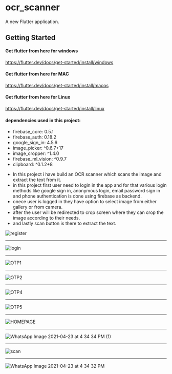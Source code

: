 # ocr_scanner

A new Flutter application.

## Getting Started


#### Get flutter from here for windows
<a href="https://flutter.dev/docs/get-started/install/windows">https://flutter.dev/docs/get-started/install/windows</a>

#### Get flutter from here for MAC
<a href="https://flutter.dev/docs/get-started/install/macos">https://flutter.dev/docs/get-started/install/macos</a>

#### Get flutter from here for Linux
<a href="https://flutter.dev/docs/get-started/install/linux">https://flutter.dev/docs/get-started/install/linux</a>

#### dependencies used in this project:
<ul>
  <li>firebase_core: 0.5.1
  <li>firebase_auth: 0.18.2
  <li>google_sign_in: 4.5.6
  <li>image_picker: ^0.6.7+17
  <li>image_cropper: ^1.4.0
  <li>firebase_ml_vision: ^0.9.7
  <li>clipboard: ^0.1.2+8
</ul>

<ul>
  <li>In this project i have build an OCR scanner which scans the image and extract the text from it.</li>
  <li>in this project first user need to login in the app and for that various login methods like google sign in, anonymous login, email password sign in and phone     authentication  is done using firebase as backend.</li>
  <li>onece user is logged in they have option to select image from either gallery or from camera.</li>
  <li>after the user will be redirected to crop screen where they can crop the image according to their needs.</li>
  <li>and lastly scan button is there to extract the text.
</ul>

![register](https://user-images.githubusercontent.com/83777309/117542121-f3ccb800-b034-11eb-8698-5cfb22660022.jpeg) <hr>
![login](https://user-images.githubusercontent.com/83777309/117542392-14e1d880-b036-11eb-8746-a9eb02c29005.jpeg)<hr>
![OTP1](https://user-images.githubusercontent.com/83777309/117542578-d567bc00-b036-11eb-8bfc-f06fc75426e8.jpeg)<hr>
![OTP2](https://user-images.githubusercontent.com/83777309/117542554-bb2dde00-b036-11eb-8f6f-40b91e46b7d4.jpeg)<hr>
![OTP4](https://user-images.githubusercontent.com/83777309/117542592-ddbff700-b036-11eb-966b-daa98ec03173.jpeg)<hr>
![OTP5](https://user-images.githubusercontent.com/83777309/117542556-bd903800-b036-11eb-8785-52895a40d2f4.jpeg)<hr>
![HOMEPAGE](https://user-images.githubusercontent.com/83777309/117543136-2bd5fa00-b039-11eb-9bb4-f4c9ff9941ff.jpeg)<hr>
![WhatsApp Image 2021-04-23 at 4 34 34 PM (1)](https://user-images.githubusercontent.com/83777309/117542829-dc42fe80-b037-11eb-950b-216b0cfa9f15.jpeg)<hr>
![scan](https://user-images.githubusercontent.com/83777309/117542770-8c643780-b037-11eb-8c16-07aebba8f247.jpeg)<hr>
![WhatsApp Image 2021-04-23 at 4 34 32 PM](https://user-images.githubusercontent.com/83777309/117542776-94bc7280-b037-11eb-8525-d5ba04c1f790.jpeg)









